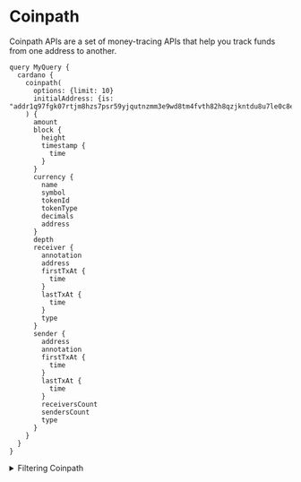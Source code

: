 # Coinpath

Coinpath APIs are a set of money-tracing APIs that help you track funds from one address to another. 

```
query MyQuery {
  cardano {
    coinpath(
      options: {limit: 10}
      initialAddress: {is: "addr1q97fgk07rtjm8hzs7psr59yjqutnzmm3e9wd8tm4fvth82h8qzjkntdu8u7le0c8e5hzuquj0k58c0lruxggpdr0u0hqa0h2kj"}
    ) {
      amount
      block {
        height
        timestamp {
          time
        }
      }
      currency {
        name
        symbol
        tokenId
        tokenType
        decimals
        address
      }
      depth
      receiver {
        annotation
        address
        firstTxAt {
          time
        }
        lastTxAt {
          time
        }
        type
      }
      sender {
        address
        annotation
        firstTxAt {
          time
        }
        lastTxAt {
          time
        }
        receiversCount
        sendersCount
        type
      }
    }
  }
}
```

<details> 
<summary>Filtering Coinpath</summary>


</details>